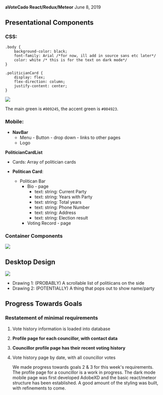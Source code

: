 **aVoteCado React/Redux/Meteor**
June  8, 2019
## Presentational Components
### CSS:
```
.body {
    background-color: black;
    font-family: Arial /*for now, ill add in source sans etc later*/
    color: white /* this is for the text on dark mode*/
}

.politicianCard {
    display: flex;
    flex-direction: column;
    justify-content: center;
}
```

![](https://i.imgur.com/AGxBdk5.png)

The main green is `#009245`, the accent green is `#004923`.

### Mobile:

* **NavBar**
    * Menu - Button - drop down - links to other pages
    * Logo
    
**PoliticianCardList**
* Cards: Array of politician cards

* **Politican Card**: 
    * Politican Bar
        * Bio - page
            * text: string: Current Party
            * text: string: Years with Party
            * text: string: Total years
            * text: string: Phone Number
            * text: string: Address
            * text: string: Election result
        * Voting Record - page

### Container Components
![](https://i.imgur.com/u81gQpA.png)

## Desktop Design
![](https://i.imgur.com/eWQaaLX.png)
* Drawing 1: (PROBABLY) A scrollable list of politiicans on the side
* Drawing 2: (POTENTIALLY) A thing that pops out to show name/party

## Progress Towards Goals
### Restatement of minimal requirements
1. Vote history information is loaded into database
2. **Profile page for each councillor, with contact data**
3. **Councillor profile page has their recent voting history**
4. Vote history page by date, with all councillor votes

    We made progress towards goals 2 & 3 for this week's requirements. The profile page for a councillor is a work in progress. The dark mode mobile page was first developed AdobeXD and the basic react/meteor structure has been established. A good amount of the styling was built, with refinements to come.

    
    


